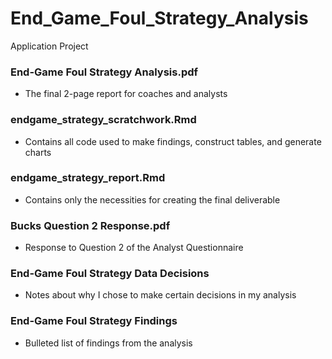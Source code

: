 # End_Game_Foul_Strategy_Analysis
Application Project

### End-Game Foul Strategy Analysis.pdf
* The final 2-page report for coaches and analysts

### endgame_strategy_scratchwork.Rmd
* Contains all code used to make findings, construct tables, and generate charts

### endgame_strategy_report.Rmd
* Contains only the necessities for creating the final deliverable

### Bucks Question 2 Response.pdf
* Response to Question 2 of the Analyst Questionnaire

### End-Game Foul Strategy Data Decisions
* Notes about why I chose to make certain decisions in my analysis

### End-Game Foul Strategy Findings
* Bulleted list of findings from the analysis
